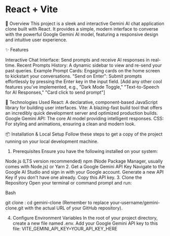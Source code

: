 # React + Vite

🌟 Overview
This project is a sleek and interactive Gemini AI chat application clone built with React. It provides a simple, modern interface to converse with the powerful Google Gemini AI model, featuring a responsive design and intuitive user experience.

✨ Features

Interactive Chat Interface: Send prompts and receive AI responses in real-time.
Recent Prompts History: A dynamic sidebar to view and re-send your past queries.
Example Prompt Cards: Engaging cards on the home screen to kickstart your conversations.
"Send on Enter": Submit prompts effortlessly by pressing the Enter key in the input field.
[Add any other cool features you've implemented, e.g., "Dark Mode Toggle," "Text-to-Speech for AI Responses," "Card click to send prompt"]

🚀 Technologies Used
React: A declarative, component-based JavaScript library for building user interfaces.
Vite: A blazing-fast build tool that offers an incredibly quick development server and optimized production builds.
Google Gemini API: The core AI model providing intelligent responses.
CSS: For styling and animations, ensuring a clean and modern look.

📦 Installation & Local Setup
Follow these steps to get a copy of the project running on your local development machine.

1. Prerequisites
Ensure you have the following installed on your system:

Node.js (LTS version recommended)
npm (Node Package Manager, usually comes with Node.js) or Yarn
2. Get a Google Gemini API Key
Navigate to the Google AI Studio and sign in with your Google account.
Generate a new API Key if you don't have one already.
Copy this API key.
3. Clone the Repository
Open your terminal or command prompt and run:

Bash

git clone :
cd gemini-clone
(Remember to replace your-username/gemini-clone.git with the actual URL of your GitHub repository).

4. Configure Environment Variables
In the root of your project directory, create a new file named .env.
Add your Google Gemini API key to this file:
VITE_GEMINI_API_KEY=YOUR_API_KEY_HERE

